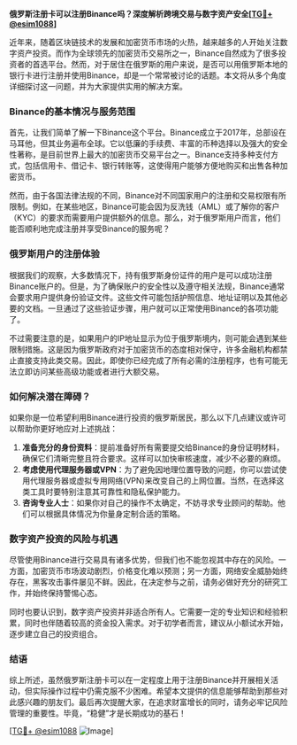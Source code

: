 **俄罗斯注册卡可以注册Binance吗？深度解析跨境交易与数字资产安全[[TG💪+ @esim1088](https://t.me/s/esim1088)]**

近年来，随着区块链技术的发展和加密货币市场的火热，越来越多的人开始关注数字资产投资。而作为全球领先的加密货币交易所之一，Binance自然成为了很多投资者的首选平台。然而，对于居住在俄罗斯的用户来说，是否可以用俄罗斯本地的银行卡进行注册并使用Binance，却是一个常常被讨论的话题。本文将从多个角度详细探讨这一问题，并为大家提供实用的解决方案。

### Binance的基本情况与服务范围

首先，让我们简单了解一下Binance这个平台。Binance成立于2017年，总部设在马耳他，但其业务遍布全球。它以低廉的手续费、丰富的币种选择以及强大的安全性著称，是目前世界上最大的加密货币交易平台之一。Binance支持多种支付方式，包括信用卡、借记卡、银行转账等，这使得用户能够方便地购买和出售各种加密货币。

然而，由于各国法律法规的不同，Binance对不同国家用户的注册和交易权限有所限制。例如，在某些地区，Binance可能会因为反洗钱（AML）或了解你的客户（KYC）的要求而需要用户提供额外的信息。那么，对于俄罗斯用户而言，他们能否顺利地完成注册并享受Binance的服务呢？

### 俄罗斯用户的注册体验

根据我们的观察，大多数情况下，持有俄罗斯身份证件的用户是可以成功注册Binance账户的。但是，为了确保账户的安全性以及遵守相关法规，Binance通常会要求用户提供身份验证文件。这些文件可能包括护照信息、地址证明以及其他必要的文档。一旦通过了这些验证步骤，用户就可以正常使用Binance的各项功能了。

不过需要注意的是，如果用户的IP地址显示为位于俄罗斯境内，则可能会遇到某些限制措施。这是因为俄罗斯政府对于加密货币的态度相对保守，许多金融机构都禁止直接支持此类交易。因此，即使你已经完成了所有必需的注册程序，也有可能无法立即访问某些高级功能或者进行大额交易。

### 如何解决潜在障碍？

如果你是一位希望利用Binance进行投资的俄罗斯居民，那么以下几点建议或许可以帮助你更好地应对上述挑战：

1. **准备充分的身份资料**：提前准备好所有需要提交给Binance的身份证明材料，确保它们清晰完整且符合要求。这样可以加快审核速度，减少不必要的麻烦。
2. **考虑使用代理服务器或VPN**：为了避免因地理位置导致的问题，你可以尝试使用代理服务器或虚拟专用网络(VPN)来改变自己的上网位置。当然，在选择这类工具时要特别注意其可靠性和隐私保护能力。
3. **咨询专业人士**：如果你对自己的操作不太确定，不妨寻求专业顾问的帮助。他们可以根据具体情况为你量身定制合适的策略。

### 数字资产投资的风险与机遇

尽管使用Binance进行交易具有诸多优势，但我们也不能忽视其中存在的风险。一方面，加密货币市场波动剧烈，价格变化难以预测；另一方面，网络安全威胁始终存在，黑客攻击事件屡见不鲜。因此，在决定参与之前，请务必做好充分的研究工作，并始终保持警惕心态。

同时也要认识到，数字资产投资并非适合所有人。它需要一定的专业知识和经验积累，同时也伴随着较高的资金投入需求。对于初学者而言，建议从小额试水开始，逐步建立自己的投资组合。

### 结语

综上所述，虽然俄罗斯注册卡可以在一定程度上用于注册Binance并开展相关活动，但实际操作过程中仍需克服不少困难。希望本文提供的信息能够帮助到那些对此感兴趣的朋友们。最后再次提醒大家，在追求财富增长的同时，请务必牢记风险管理的重要性。毕竟，“稳健”才是长期成功的基石！

[[TG💪+ @esim1088](https://t.me/s/esim1088) ![Image](https://i.postimg.cc/4NQfJmqS/Snipaste-2025-05-13-00-14-12.png)]